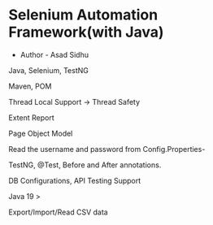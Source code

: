 # Selenium Automation Framework(with Java)

- Author - Asad Sidhu

Java, Selenium, TestNG

Maven, POM

Thread Local Support → Thread Safety

Extent Report

Page Object Model

Read the username and password from Config.Properties-

TestNG, @Test, Before and After annotations.

DB Configurations, API Testing Support

Java 19 >

Export/Import/Read CSV data
